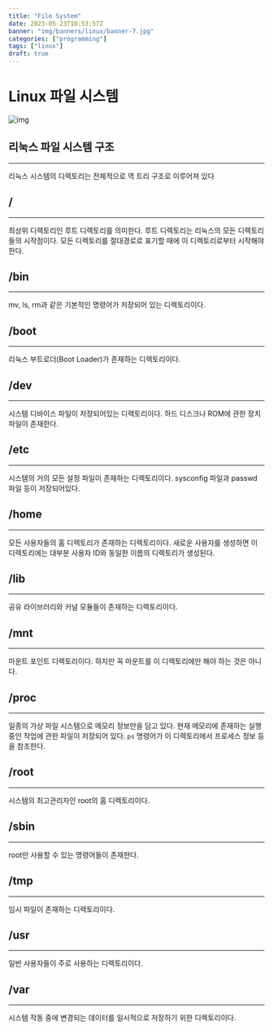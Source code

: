 ```yaml
---
title: "File System"
date: 2023-05-23T10:53:57Z
banner: "img/banners/linux/banner-7.jpg"
categories: ["programming"]
tags: ["linux"]
draft: true
---
```


# Linux 파일 시스템

![img](../../img/content/linux/file.png)

## 리눅스 파일 시스템 구조
***
리눅스 시스템의 디렉토리는 전체적으로 역 트리 구조로 이루어져 있다
## /
***
최상위 디렉토리인 루트 디렉토리를 의미한다. 루트 디렉토리는 리눅스의 모든 디렉토리들의 시작점이다. 모든 디렉토리를 절대경로로 표기할 때에 이 디렉토리로부터 시작해야 한다.   

## /bin
***
mv, ls, rm과 같은 기본적인 명령어가 저장되어 있는 디렉토리이다.

## /boot
***
리눅스 부트로더(Boot Loader)가 존재하는 디렉토리이다.

## /dev
***
시스템 디바이스 파일이 저장되어있는 디렉토리이다. 하드 디스크나 ROM에 관한 장치파일이 존재한다.

## /etc
***
시스템의 거의 모든 설정 파일이 존재하는 디렉토리이다. sysconfig 파일과 passwd 파일 등이 저장되어있다.

## /home
***
모든 사용자들의 홈 디렉토리가 존재하는 디렉토리이다. 새로운 사용자를 생성하면 이 디렉토리에는 대부분 사용자 ID와 동일한 이름의 디렉토리가 생성된다.

## /lib
***
공유 라이브러리와 커널 모듈들이 존재하는 디렉토리이다.

## /mnt
***
마운트 포인트 디렉토리이다. 하지만 꼭 마운트를 이 디렉토리에만 해야 하는 것은 아니다.

## /proc
***
일종의 가상 파일 시스템으로 메모리 정보만을 담고 있다. 현재 메모리에 존재하는 실행 중인 작업에 관한 파일이 저장되어 있다. ```ps``` 명령어가 이 디렉토리에서 프로세스 정보 등을 참조한다.

## /root
***
시스템의 최고관리자인 root의 홈 디렉토리이다.

## /sbin
***
root만 사용할 수 있는 명령어들이 존재한다.

## /tmp
***
임시 파일이 존재하는 디렉토리이다.

## /usr
***
일반 사용자들이 주로 사용하는 디렉토리이다.

## /var
***
시스템 작동 중에 변경되는 데이터를 일시적으로 저장하기 위한 디렉토리이다.